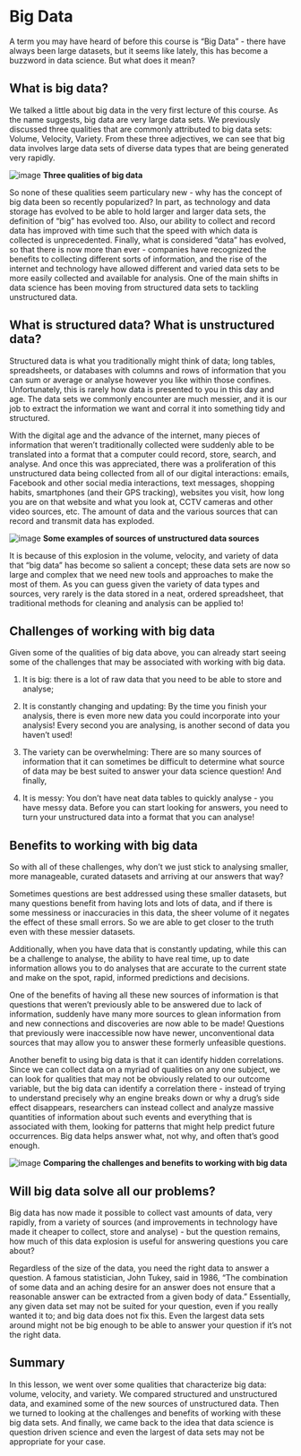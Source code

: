 # Big Data
A term you may have heard of before this course is “Big Data” - there have always been large datasets, but it seems like lately, this has become a buzzword in data science. But what does it mean?

## What is big data?
We talked a little about big data in the very first lecture of this course. As the name suggests, big data are very large data sets. We previously discussed three qualities that are commonly attributed to big data sets: Volume, Velocity, Variety. From these three adjectives, we can see that big data involves large data sets of diverse data types that are being generated very rapidly.

![image]()
**Three qualities of big data**

So none of these qualities seem particulary new - why has the concept of big data been so recently popularized? In part, as technology and data storage has evolved to be able to hold larger and larger data sets, the definition of “big” has evolved too. Also, our ability to collect and record data has improved with time such that the speed with which data is collected is unprecedented. Finally, what is considered “data” has evolved, so that there is now more than ever - companies have recognized the benefits to collecting different sorts of information, and the rise of the internet and technology have allowed different and varied data sets to be more easily collected and available for analysis. One of the main shifts in data science has been moving from structured data sets to tackling unstructured data.

## What is structured data? What is unstructured data?
Structured data is what you traditionally might think of data; long tables, spreadsheets, or databases with columns and rows of information that you can sum or average or analyse however you like within those confines. Unfortunately, this is rarely how data is presented to you in this day and age. The data sets we commonly encounter are much messier, and it is our job to extract the information we want and corral it into something tidy and structured.

With the digital age and the advance of the internet, many pieces of information that weren’t traditionally collected were suddenly able to be translated into a format that a computer could record, store, search, and analyse. And once this was appreciated, there was a proliferation of this unstructured data being collected from all of our digital interactions: emails, Facebook and other social media interactions, text messages, shopping habits, smartphones (and their GPS tracking), websites you visit, how long you are on that website and what you look at, CCTV cameras and other video sources, etc. The amount of data and the various sources that can record and transmit data has exploded.

![image]()
**Some examples of sources of unstructured data sources**

It is because of this explosion in the volume, velocity, and variety of data that “big data” has become so salient a concept; these data sets are now so large and complex that we need new tools and approaches to make the most of them. As you can guess given the variety of data types and sources, very rarely is the data stored in a neat, ordered spreadsheet, that traditional methods for cleaning and analysis can be applied to!

## Challenges of working with big data
Given some of the qualities of big data above, you can already start seeing some of the challenges that may be associated with working with big data.

1. It is big: there is a lot of raw data that you need to be able to store and analyse;

2. It is constantly changing and updating: By the time you finish your analysis, there is even more new data you could incorporate into your analysis! Every second you are analysing, is another second of data you haven’t used!

3. The variety can be overwhelming: There are so many sources of information that it can sometimes be difficult to determine what source of data may be best suited to answer your data science question! And finally,

4. It is messy: You don’t have neat data tables to quickly analyse - you have messy data. Before you can start looking for answers, you need to turn your unstructured data into a format that you can analyse!

## Benefits to working with big data
So with all of these challenges, why don’t we just stick to analysing smaller, more manageable, curated datasets and arriving at our answers that way?

Sometimes questions are best addressed using these smaller datasets, but many questions benefit from having lots and lots of data, and if there is some messiness or inaccuracies in this data, the sheer volume of it negates the effect of these small errors. So we are able to get closer to the truth even with these messier datasets.

Additionally, when you have data that is constantly updating, while this can be a challenge to analyse, the ability to have real time, up to date information allows you to do analyses that are accurate to the current state and make on the spot, rapid, informed predictions and decisions.

One of the benefits of having all these new sources of information is that questions that weren’t previously able to be answered due to lack of information, suddenly have many more sources to glean information from and new connections and discoveries are now able to be made! Questions that previously were inaccessible now have newer, unconventional data sources that may allow you to answer these formerly unfeasible questions.

Another benefit to using big data is that it can identify hidden correlations. Since we can collect data on a myriad of qualities on any one subject, we can look for qualities that may not be obviously related to our outcome variable, but the big data can identify a correlation there - instead of trying to understand precisely why an engine breaks down or why a drug’s side effect disappears, researchers can instead collect and analyze massive quantities of information about such events and everything that is associated with them, looking for patterns that might help predict future occurrences. Big data helps answer what, not why, and often that’s good enough.

![image]()
**Comparing the challenges and benefits to working with big data**

## Will big data solve all our problems?
Big data has now made it possible to collect vast amounts of data, very rapidly, from a variety of sources (and improvements in technology have made it cheaper to collect, store and analyse) - but the question remains, how much of this data explosion is useful for answering questions you care about?

Regardless of the size of the data, you need the right data to answer a question. A famous statistician, John Tukey, said in 1986, “The combination of some data and an aching desire for an answer does not ensure that a reasonable answer can be extracted from a given body of data.” Essentially, any given data set may not be suited for your question, even if you really wanted it to; and big data does not fix this. Even the largest data sets around might not be big enough to be able to answer your question if it’s not the right data.

## Summary
In this lesson, we went over some qualities that characterize big data: volume, velocity, and variety. We compared structured and unstructured data, and examined some of the new sources of unstructured data. Then we turned to looking at the challenges and benefits of working with these big data sets. And finally, we came back to the idea that data science is question driven science and even the largest of data sets may not be appropriate for your case.

